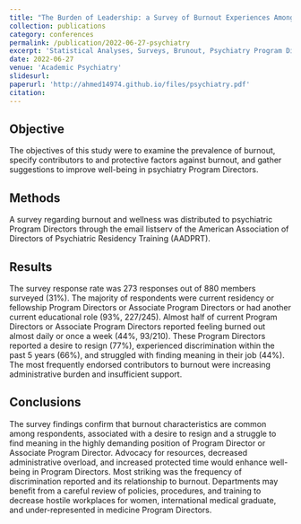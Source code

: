 ```yaml
---
title: "The Burden of Leadership: a Survey of Burnout Experiences Among Psychiatry Program Directors"
collection: publications
category: conferences
permalink: /publication/2022-06-27-psychiatry
excerpt: 'Statistical Analyses, Surveys, Brunout, Psychiatry Program Directors'
date: 2022-06-27
venue: 'Academic Psychiatry'
slidesurl: 
paperurl: 'http://ahmed14974.github.io/files/psychiatry.pdf'
citation: 
---
```

<!-- Your Name, You. (2015). &quot;Paper Title Number 3.&quot; <i>Journal 1</i>. 1(3). -->

## Objective
The objectives of this study were to examine the prevalence of burnout, specify contributors to and protective factors against burnout, and gather suggestions to improve well-being in psychiatry Program Directors.

## Methods
A survey regarding burnout and wellness was distributed to psychiatric Program Directors through the email listserv of the American Association of Directors of Psychiatric Residency Training (AADPRT).

## Results
The survey response rate was 273 responses out of 880 members surveyed (31%). The majority of respondents were current residency or fellowship Program Directors or Associate Program Directors or had another current educational role (93%, 227/245). Almost half of current Program Directors or Associate Program Directors reported feeling burned out almost daily or once a week (44%, 93/210). These Program Directors reported a desire to resign (77%), experienced discrimination within the past 5 years (66%), and struggled with finding meaning in their job (44%). The most frequently endorsed contributors to burnout were increasing administrative burden and insufficient support.

## Conclusions
The survey findings confirm that burnout characteristics are common among respondents, associated with a desire to resign and a struggle to find meaning in the highly demanding position of Program Director or Associate Program Director. Advocacy for resources, decreased administrative overload, and increased protected time would enhance well-being in Program Directors. Most striking was the frequency of discrimination reported and its relationship to burnout. Departments may benefit from a careful review of policies, procedures, and training to decrease hostile workplaces for women, international medical graduate, and under-represented in medicine Program Directors.
